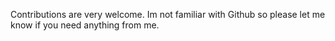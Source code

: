 Contributions are very welcome.  Im not familiar with Github so please let me know if you need anything from me.
